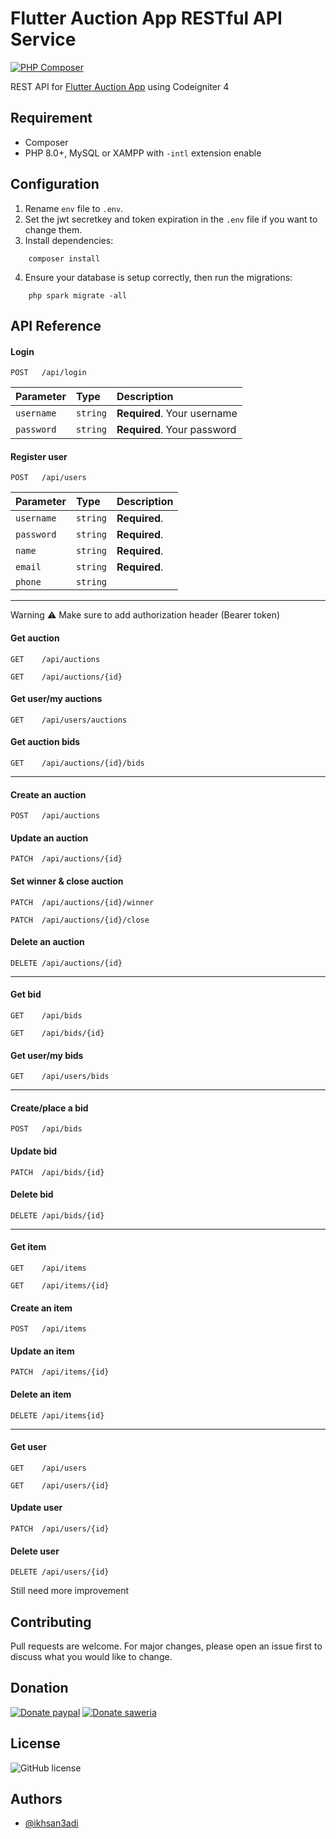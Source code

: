 # Flutter Auction App RESTful API Service

[![PHP Composer](https://github.com/ikhsan3adi/ci4_online_auction_api/actions/workflows/php.yml/badge.svg)](https://github.com/ikhsan3adi/ci4_online_auction_api/actions/workflows/php.yml)

 REST API for [Flutter Auction App](https://github.com/ikhsan3adi/Flutter-Auction-App) using Codeigniter 4


## Requirement

- Composer
- PHP 8.0+, MySQL or XAMPP with `-intl` extension enable

## Configuration

1.  Rename `env` file to `.env`.
2.  Set the jwt secretkey and token expiration in the `.env` file if you want to change them.
3.  Install dependencies:
```shell
    composer install
```
4.  Ensure your database is setup correctly, then run the migrations: 
```shell
    php spark migrate -all  
```

## API Reference

#### Login

```
POST   /api/login
```

| Parameter  | Type     | Description                 |
| :--------  | :------- | :-------------------------  |
| `username` | `string` | **Required**. Your username |
| `password` | `string` | **Required**. Your password |


#### Register user

```
POST   /api/users
```

| Parameter      | Type     | Description    |
| :--------      | :------- | :--------------|
| `username`     | `string` | **Required**.  |
| `password`     | `string` | **Required**.  |
| `name`         | `string` | **Required**.  |
| `email`        | `string` | **Required**.  |
| `phone`        | `string` |                |

---
Warning :warning: Make sure to add authorization header (Bearer token)

#### Get auction

```
GET    /api/auctions
```
```
GET    /api/auctions/{id}
```
#### Get user/my auctions
```
GET    /api/users/auctions
```
#### Get auction bids
```
GET    /api/auctions/{id}/bids
```
---
#### Create an auction
```
POST   /api/auctions
```
#### Update an auction
```
PATCH  /api/auctions/{id}
```
#### Set winner & close auction
```
PATCH  /api/auctions/{id}/winner
```
```
PATCH  /api/auctions/{id}/close
```
#### Delete an auction
```
DELETE /api/auctions/{id}
```
---
#### Get bid
```
GET    /api/bids
```
```
GET    /api/bids/{id}
```
#### Get user/my bids
```
GET    /api/users/bids
```
---
#### Create/place a bid
```
POST   /api/bids
```
#### Update bid
```
PATCH  /api/bids/{id}
```
#### Delete bid
```
DELETE /api/bids/{id}
```
---
#### Get item
```
GET    /api/items
```
```
GET    /api/items/{id}
```
#### Create an item
```
POST   /api/items
```
#### Update an item
```
PATCH  /api/items/{id}
```
#### Delete an item
```
DELETE /api/items{id}
```
---
#### Get user
```
GET    /api/users
```
```
GET    /api/users/{id}
```
#### Update user
```
PATCH  /api/users/{id}
```
#### Delete user
```
DELETE /api/users/{id}
```

Still need more improvement

## Contributing

Pull requests are welcome. For major changes, please open an issue first
to discuss what you would like to change.

## Donation

[![Donate paypal](https://img.shields.io/badge/Donate-PayPal-green.svg?style=for-the-badge)](https://paypal.me/xannxett?country.x=ID&locale.x=en_US)
[![Donate saweria](https://img.shields.io/badge/Donate-Saweria-red?style=for-the-badge&link=https%3A%2F%2Fsaweria.co%2Fxiboxann)](https://saweria.co/xiboxann)

## License

![GitHub license](https://img.shields.io/github/license/ikhsan3adi/ci4_online_auction_api?style=for-the-badge)

## Authors

- [@ikhsan3adi](https://www.github.com/ikhsan3adi)
